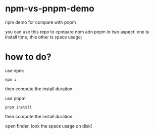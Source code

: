 # npm-vs-pnpm-demo
npm demo for compare with pnpm


you can use this repo to cpmpare npm adn pnpm in two aspect: one is install time, this other is space usage;

# how to do?

use npm:
```
npm i

```
then compute the install duration


use pnpm:
```
pnpm install
```
then compute the install duration


open finder, look the space usage on disk!
